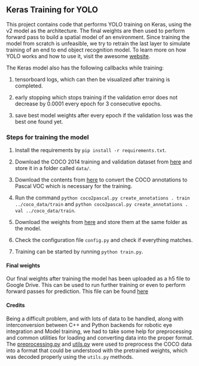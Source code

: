 ## Keras Training for YOLO ##

This project contains code that performs YOLO training on Keras, using the v2 model as the architecture. The final weights are then used to perform forward pass to build a spatial model of an environment. Since training the model from scratch is unfeasible, we try to retrain the last layer to simulate training of an end to end object recognition model. To learn more on how YOLO works and how to use it, visit the awesome [website](https://pjreddie.com).

The Keras model also has the following callbacks while training:

1. tensorboard logs, which can then be visualized after training is completed.

2. early stopping which stops training if the validation error does not decrease by 0.0001 every epoch for 3 consecutive epochs.

3. save best model weights after every epoch if the validation loss was the best one found yet.

### Steps for training the model ###

1. Install the requirements by `pip install -r requirements.txt`.

2. Download the COCO 2014 training and validation dataset from [here](http://cocodataset.org/#home) and store it in a folder called `data/`.

3. Download the contents from [here](https://gist.github.com/chicham/6ed3842d0d2014987186#file-coco2pascal-py) to convert the COCO annotations to Pascal VOC which is necessary for the training.

4. Run the command `python coco2pascal.py create_annotations . train ../coco_data/train` and `python coco2pascal.py create_annotations . val ../coco_data/train`.

5. Download the weights from [here](https://pjreddie.com/media/files/yolo.weights) and store them at the same folder as the model.

6. Check the configuration file `config.py` and check if everything matches.

7. Training can be started by running `python train.py`.

#### Final weights ####

Our final weights after training the model has been uploaded as a h5 file to Google Drive. This can be used to run further training or even to perform forward passes for prediction. This file can be found [here](drive.google.com)

#### Credits ####

Being a difficult problem, and with lots of data to be handled, along with interconversion between C++ and Python backends for robotic eye integration and Model training, we had to take some help for preprocessing and common utilities for loading and converting data into the proper format. The [preprocessing.py](https://github.com/experiencor/keras-yolo2/blob/master/preprocessing.py) and [utils.py](https://github.com/allanzelener/YAD2K/blob/master/yad2k/utils/utils.py) were used to preprocess the COCO data into a format that could be understood with the pretrained weights, which was decoded properly using the `utils.py` methods.
